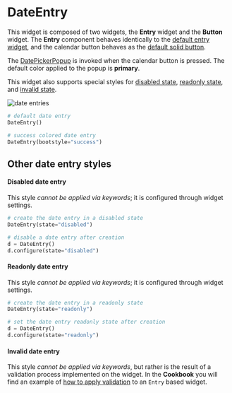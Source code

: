 # DateEntry

This widget is composed of two widgets, the **Entry** widget and the **Button**
widget. The **Entry** component behaves identically to the 
[default entry widget](entry.zh.md), and the calendar button behaves as the 
[default solid button](button.zh.md).

The [DatePickerPopup](datepickerpopup.md) is invoked when the calendar
button is pressed. The default color applied to the popup is **primary**.

This widget also supports special styles for [disabled state](#disabled-date-entry), 
[readonly state](#readonly-date-entry),  and [invalid state](#invalid-date-entry).

![date entries](../assets/widget-styles/date-entries.gif)

```python
# default date entry
DateEntry()

# success colored date entry
DateEntry(bootstyle="success")
```

## Other date entry styles

#### Disabled date entry

This style _cannot be applied via keywords_; it is configured through widget 
settings.

```python
# create the date entry in a disabled state
DateEntry(state="disabled")

# disable a date entry after creation
d = DateEntry()
d.configure(state="disabled")
```

#### Readonly date entry

This style _cannot be applied via keywords_; it is configured through widget 
settings.

```python
# create the date entry in a readonly state
DateEntry(state="readonly")

# set the date entry readonly state after creation
d = DateEntry()
d.configure(state="readonly")
```

#### Invalid date entry

This style _cannot be applied via keywords_, but rather is the result of a 
validation process implemented on the widget. In the **Cookbook** you will find 
an example of [how to apply validation](../cookbook/validate-user-input.zh.md) to an 
`Entry` based widget.